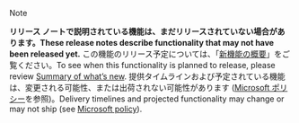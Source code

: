  > [!NOTE]
 >  <span data-ttu-id="39742-101">**リリース ノートで説明されている機能は、まだリリースされていない場合があります。**</span><span class="sxs-lookup"><span data-stu-id="39742-101">**These release notes describe functionality that may not have been released yet.**</span></span>
<span data-ttu-id="39742-102">この機能のリリース予定については、「[新機能の概要](/business-applications-release-notes/April18/dynamics365-sales/whats-new-sales)」をご覧ください。</span><span class="sxs-lookup"><span data-stu-id="39742-102">To see when this functionality is planned to release, please review [Summary of what’s new](/business-applications-release-notes/April18/dynamics365-sales/whats-new-sales).</span></span> <span data-ttu-id="39742-103">提供タイムラインおよび予定されている機能は、変更される可能性、または出荷されない可能性があります ([Microsoft ポリシー](https://go.microsoft.com/fwlink/p/?linkid=2007332)を参照)。</span><span class="sxs-lookup"><span data-stu-id="39742-103">Delivery timelines and projected functionality may change or may not ship (see [Microsoft policy](https://go.microsoft.com/fwlink/p/?linkid=2007332)).</span></span> 
